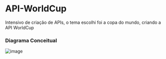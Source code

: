 # API-WorldCup
Intensivo de criação de APIs, o tema escolhi foi a copa do mundo, criando a API WorldCup


### Diagrama Conceitual 
![image](https://user-images.githubusercontent.com/99850729/206362077-82f9b9a4-dab5-4397-87ff-a6570bca49e3.png)



